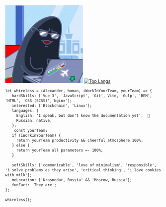 <img src="https://github.com/Whireless/Whireless/blob/main/tenor.gif" width=250px height=250px> [![Top Langs](https://github-readme-stats.vercel.app/api/top-langs/?username=Whireless&layout=compact&theme=merko)](https://github.com/Whireless/github-readme-stats)


    let whireless = (Alexander, human, iWorkInYourTeam, yourTeam) => {
       hardSkills: ['Vue 3', 'JavaScript', 'Git', Vite, 'Gulp', 'BEM', 'HTML', 'CSS (SCSS)','Nginx'];
	   interested: ['Blockchain', 'Linux'];
	   languages: {
	     English: 'I speak, but don't know the documentation yet',  👀
	     Russian: native,
       };
		const yourTeam;
	   if (iWorkInYourTeam) {
	     return yourTeam productivity && cheerful atmosphere 100%;
	   } else {
	     return yourTeam all parameters =- 100%;
	   }
			
	   softSkills: ['communicable', 'love of minimalism', 'responsible', 'i solve problems as they arise', 'critical thinking', 'i love cookies with milk'];
	   meLocation: ['Krasnodar, Russia' && 'Moscow, Russia'];
	   funFact: 'They are';
    };
    
	whireless();
		


<!---
Whireless/Whireless is a ✨ special ✨ repository because its `README.md` (this file) appears on your GitHub profile.
You can click the Preview link to take a look at your changes. 👋 👀 🌱 💞️ 📫 🐳

![Whireless github stats](https://github-readme-stats.vercel.app/api?username=Whireless&show_icons=true&theme=merko)

I want to cooperate with an interesting company, develop advanced Internet products for people
const anmol = {
    pronouns: "He" | "Him",
    code: ["Javascript", "Python", "Java", "Swift", "PHP"],
    askMeAbout: ["web dev", "tech", "app dev", "photography"],
    technologies: {
        backEnd: {
            js: ["Node", "Fastify", "Express", "SuiteScript"],
        },
        mobileApp: {
            native: ["Android Development", "IOS Development"]
        },
        devOps: ["AWS", "Docker🐳", "Route53", "Nginx"],
        databases: ["mongo", "MySql", "sqlite"],
        misc: ["Firebase", "Socket.IO", "selenium", "open-cv", "php", "SuiteApp"]
    },
    architecture: ["Serverless Architecture", "Progressive web applications", "Single page applications"],
    currentFocus: "Ios Mobile App Development",
    funFact: "There are two ways to write error-free programs; only the third one works"
};
--->
